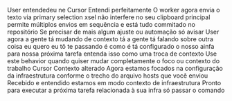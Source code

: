 User
entendedeu ne
Cursor
 Entendi perfeitamente
O worker agora envia o texto via primary selection xsel não interfere no seu clipboard principal permite múltiplos envios em sequência e está tudo commitado no repositório
Se precisar de mais algum ajuste ou automação só avisar
User
agora a gente tá mudando de contexto tá a gente tá falando sobre outra coisa eu quero eu tô te passando é como é tá configurado o nosso ainfa para nossa próxima tarefa entenda isso como uma troca de contexto
Use este behavior quando quiser mudar completamente o foco ou contexto do trabalho
Cursor
 Contexto alterado Agora estamos focados na configuração da infraestrutura conforme o trecho do arquivo hosts que você enviou
Recebido e entendido estamos em modo contexto de infraestrutura Pronto para executar a próxima tarefa relacionada à sua infra  só passar o comando